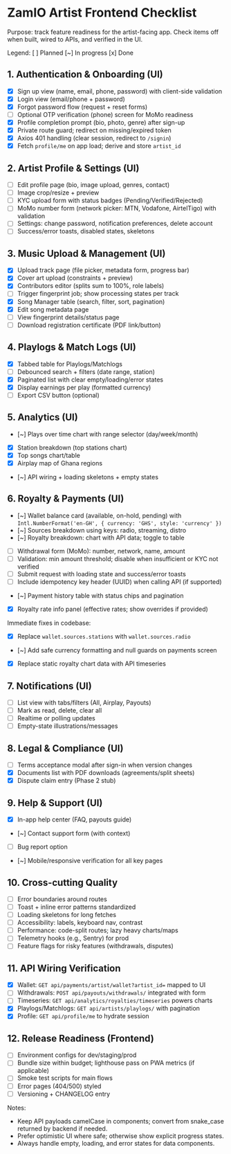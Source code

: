 # ZamIO Artist Frontend Checklist

Purpose: track feature readiness for the artist-facing app. Check items off when built, wired to APIs, and verified in the UI.

Legend: [ ] Planned  [~] In progress  [x] Done

## 1. Authentication & Onboarding (UI)
- [x] Sign up view (name, email, phone, password) with client-side validation
- [x] Login view (email/phone + password)
- [x] Forgot password flow (request + reset forms)
- [ ] Optional OTP verification (phone) screen for MoMo readiness
- [x] Profile completion prompt (bio, photo, genre) after sign-up
- [x] Private route guard; redirect on missing/expired token
- [x] Axios 401 handling (clear session, redirect to `/signin`)
- [x] Fetch `profile/me` on app load; derive and store `artist_id`

## 2. Artist Profile & Settings (UI)
- [ ] Edit profile page (bio, image upload, genres, contact)
- [ ] Image crop/resize + preview
- [ ] KYC upload form with status badges (Pending/Verified/Rejected)
- [ ] MoMo number form (network picker: MTN, Vodafone, AirtelTigo) with validation
- [ ] Settings: change password, notification preferences, delete account
- [ ] Success/error toasts, disabled states, skeletons

## 3. Music Upload & Management (UI)
- [x] Upload track page (file picker, metadata form, progress bar)
- [x] Cover art upload (constraints + preview)
- [x] Contributors editor (splits sum to 100%, role labels)
- [ ] Trigger fingerprint job; show processing states per track
- [x] Song Manager table (search, filter, sort, pagination)
- [x] Edit song metadata page
- [ ] View fingerprint details/status page
- [ ] Download registration certificate (PDF link/button)

## 4. Playlogs & Match Logs (UI)
- [x] Tabbed table for Playlogs/Matchlogs
- [ ] Debounced search + filters (date range, station)
- [x] Paginated list with clear empty/loading/error states
- [x] Display earnings per play (formatted currency)
- [ ] Export CSV button (optional)

## 5. Analytics (UI)
- [~] Plays over time chart with range selector (day/week/month)
- [x] Station breakdown (top stations chart)
- [x] Top songs chart/table
- [x] Airplay map of Ghana regions
- [~] API wiring + loading skeletons + empty states

## 6. Royalty & Payments (UI)
- [~] Wallet balance card (available, on-hold, pending) with `Intl.NumberFormat('en-GH', { currency: 'GHS', style: 'currency' })`
- [~] Sources breakdown using keys: radio, streaming, distro
- [~] Royalty breakdown: chart with API data; toggle to table
- [ ] Withdrawal form (MoMo): number, network, name, amount
- [ ] Validation: min amount threshold; disable when insufficient or KYC not verified
- [ ] Submit request with loading state and success/error toasts
- [ ] Include idempotency key header (UUID) when calling API (if supported)
- [~] Payment history table with status chips and pagination
- [x] Royalty rate info panel (effective rates; show overrides if provided)

Immediate fixes in codebase:
- [x] Replace `wallet.sources.stations` with `wallet.sources.radio`
- [~] Add safe currency formatting and null guards on payments screen
- [x] Replace static royalty chart data with API timeseries

## 7. Notifications (UI)
- [ ] List view with tabs/filters (All, Airplay, Payouts)
- [ ] Mark as read, delete, clear all
- [ ] Realtime or polling updates
- [ ] Empty-state illustrations/messages

## 8. Legal & Compliance (UI)
- [ ] Terms acceptance modal after sign-in when version changes
- [x] Documents list with PDF downloads (agreements/split sheets)
- [x] Dispute claim entry (Phase 2 stub)

## 9. Help & Support (UI)
- [x] In-app help center (FAQ, payouts guide)
- [~] Contact support form (with context)
- [ ] Bug report option
- [~] Mobile/responsive verification for all key pages

## 10. Cross-cutting Quality
- [ ] Error boundaries around routes
- [ ] Toast + inline error patterns standardized
- [ ] Loading skeletons for long fetches
- [ ] Accessibility: labels, keyboard nav, contrast
- [ ] Performance: code-split routes; lazy heavy charts/maps
- [ ] Telemetry hooks (e.g., Sentry) for prod
- [ ] Feature flags for risky features (withdrawals, disputes)

## 11. API Wiring Verification
- [x] Wallet: `GET api/payments/artist/wallet?artist_id=` mapped to UI
- [ ] Withdrawals: `POST api/payouts/withdrawals/` integrated with form
- [ ] Timeseries: `GET api/analytics/royalties/timeseries` powers charts
- [x] Playlogs/Matchlogs: `GET api/artists/playlogs/` with pagination
- [x] Profile: `GET api/profile/me` to hydrate session

## 12. Release Readiness (Frontend)
- [ ] Environment configs for dev/staging/prod
- [ ] Bundle size within budget; lighthouse pass on PWA metrics (if applicable)
- [ ] Smoke test scripts for main flows
- [ ] Error pages (404/500) styled
- [ ] Versioning + CHANGELOG entry

Notes:
- Keep API payloads camelCase in components; convert from snake_case returned by backend if needed.
- Prefer optimistic UI where safe; otherwise show explicit progress states.
- Always handle empty, loading, and error states for data components.

